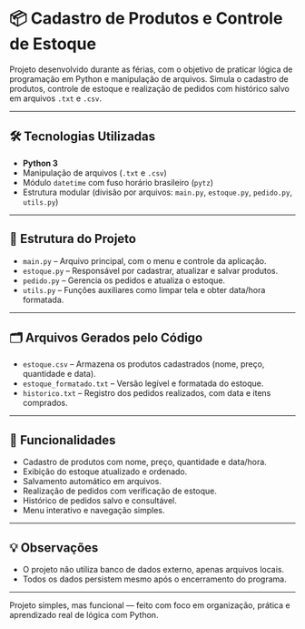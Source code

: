 # 📦 Cadastro de Produtos e Controle de Estoque

Projeto desenvolvido durante as férias, com o objetivo de praticar lógica de programação em Python e manipulação de arquivos. Simula o cadastro de produtos, controle de estoque e realização de pedidos com histórico salvo em arquivos `.txt` e `.csv`.

---

## 🛠️ Tecnologias Utilizadas

- **Python 3**
- Manipulação de arquivos (`.txt` e `.csv`)
- Módulo `datetime` com fuso horário brasileiro (`pytz`)
- Estrutura modular (divisão por arquivos: `main.py`, `estoque.py`, `pedido.py`, `utils.py`)

---

## 🐍 Estrutura do Projeto

- `main.py` – Arquivo principal, com o menu e controle da aplicação.  
- `estoque.py` – Responsável por cadastrar, atualizar e salvar produtos.  
- `pedido.py` – Gerencia os pedidos e atualiza o estoque.  
- `utils.py` – Funções auxiliares como limpar tela e obter data/hora formatada.  

---

## 🗂️ Arquivos Gerados pelo Código

- `estoque.csv` – Armazena os produtos cadastrados (nome, preço, quantidade e data).  
- `estoque_formatado.txt` – Versão legível e formatada do estoque.  
- `historico.txt` – Registro dos pedidos realizados, com data e itens comprados.

---

## 🚀 Funcionalidades

- Cadastro de produtos com nome, preço, quantidade e data/hora.  
- Exibição do estoque atualizado e ordenado.  
- Salvamento automático em arquivos.  
- Realização de pedidos com verificação de estoque.  
- Histórico de pedidos salvo e consultável.  
- Menu interativo e navegação simples.

---

## 💡 Observações

- O projeto não utiliza banco de dados externo, apenas arquivos locais.
- Todos os dados persistem mesmo após o encerramento do programa.

---

Projeto simples, mas funcional — feito com foco em organização, prática e aprendizado real de lógica com Python.
